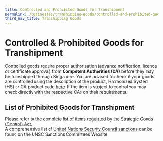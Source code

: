 ```yaml
---
title: Controlled and Prohibited Goods for Transhipment
permalink: /businesses/transhipping-goods/controlled-and-prohibited-goods-for-transhipment
third_nav_title: Transhipping Goods
---
```


# Controlled & Prohibited Goods for Transhipment

Controlled goods require proper authorisation (advance notification, licence or certificate approval) from  **Competent Authorities (CA)**  before they may be transhipped through Singapore. You are advised to check if your goods are controlled using the description of the product, Harmonized System (HS) or CA product code  [here](https://www.tradenet.gov.sg/tradenet/portlets/search/searchHSCA/searchInitHSCA.do). If the item is subject to control you may check directly with the respective  [CAs](https://www.customs.gov.sg/-/media/cus/files/about-us/annexes-and-appendices/annex-e---ca-helpdesk-lists.pdf)  on their requirements.

  ## List of Prohibited Goods for Transhipment

Please refer to the complete [list of items regulated by the Strategic Goods (Control) Act.](https://www.customs.gov.sg/businesses/strategic-goods-control/strategic-goods-control-list)  
A comprehensive list of [United Nations Security Council sanctions](https://www.customs.gov.sg/businesses/united-nations-security-council-sanctions) can be found on the UNSC Sanctions Committees Website
